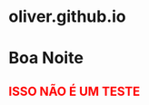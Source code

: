 # oliver.github.io
<!DOCTYPE html>
<html lang="pt-br">
<head>
    <meta charset="UTF-8">
    <meta name="viewport" content="width=, initial-scale=1.0">
    


  </head>
 
<h1>Boa Noite</h1>
   
   <h2 style="color: red ;">ISSO NÃO É UM TESTE</h2>
<body>


</body>
